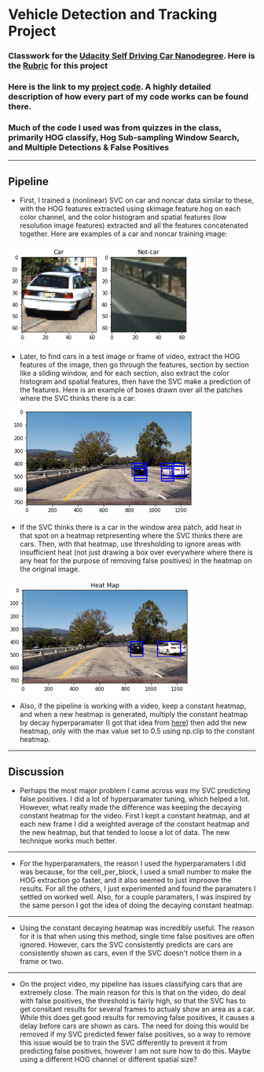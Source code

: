 # Vehicle Detection and Tracking Project

### Classwork for the [Udacity Self Driving Car Nanodegree](https://www.udacity.com/drive). Here is the [Rubric](https://review.udacity.com/#!/rubrics/513/view) for this project

### Here is the link to my [project code](https://github.com/FreedomChal/vehicle_detection/blob/master/P5.ipynb). A highly detailed description of how every part of my code works can be found there.

### Much of the code I used was from quizzes in the class, primarily HOG classify, Hog Sub-sampling Window Search, and Multiple Detections & False Positives
---

[image1]: ./carsandnoncars.PNG "cars and noncars"
[image2]: ./bboxesfirst.PNG "Regular"
[image3]: ./bboxeslast.PNG "Regular"

## Pipeline

* First, I trained a (nonlinear) SVC on car and noncar data similar to these, with the HOG features extracted using skimage.feature.hog on each color channel, and the color histogram and spatial features (low resolution image features) extracted and all the features concatenated together. Here are examples of a car and noncar training image:

![alt text][image1]

* Later, to find cars in a test image or frame of video, extract the HOG features of the image, then go through the features, section by section like a sliding window, and for each section, also extract the color histogram and spatial features, then have the SVC make a prediction of the features. Here is an example of boxes drawn over all the patches where the SVC thinks there is a car:

![alt text][image2]

* If the SVC thinks there is a car in the window area patch, add heat in that spot on a heatmap retpresenting where the SVC thinks there are cars. Then, with that heatmap, use thresholding to ignore areas with insufficient heat (not just drawing a box over everywhere where there is any heat for the purpose of removing false positives) in the heatmap on the original image.

![alt text][image3]

* Also, if the pipeline is working with a video, keep a constant heatmap, and when a new heatmap is generated, multiply the constant heatmap by decay hyperparamater (I got that idea from [here](https://github.com/gardenermike/vehicle-tracking/blob/master/vehicle-detection.ipynb)) then add the new heatmap, only with the max value set to 0.5 using np.clip to the constant heatmap.

---

## Discussion

* Perhaps the most major problem I came across was my SVC predicting false positives. I did a lot of hyperparamater tuning, which helped a lot. However, what really made the difference was keeping the decaying constant heatmap for the video. First I kept a constant heatmap, and at each new frame I did a weighted average of the constant heatmap and the new heatmap, but that tended to loose a lot of data. The new technique works much better.
---
* For the hyperparamaters, the reason I used the hyperparamaters I did was because, for the cell_per_block, I used a small number to make the HOG extraction go faster, and it also seemed to just improove the results. For all the others, I just experimented and found the paramaters I settled on worked well. Also, for a couple paramaters, I was inspired by the same person I got the idea of doing the decaying constant heatmap.
---
* Using the constant decaying heatmap was incredibly useful. The reason for it is that when using this method, single time false positives are often ignored. However, cars the SVC consistently predicts are cars are consistently shown as cars, even if the SVC doesn't notice them in a frame or two.
---
* On the project video, my pipeline has issues classifying cars that are extremely close. The main reason for this is that on the video, do deal with false positives, the threshold is fairly high, so that the SVC has to get consitant results for several frames to actualy show an area as a car. While this does get good results for removing false positives, it causes a delay before cars are shown as cars. The need for doing this would be removed if my SVC predicted fewer false positives, so a way to remove this issue would be to train the SVC differently to prevent it from predicting false positives, however I am not sure how to do this. Maybe using a different HOG channel or different spatial size?
